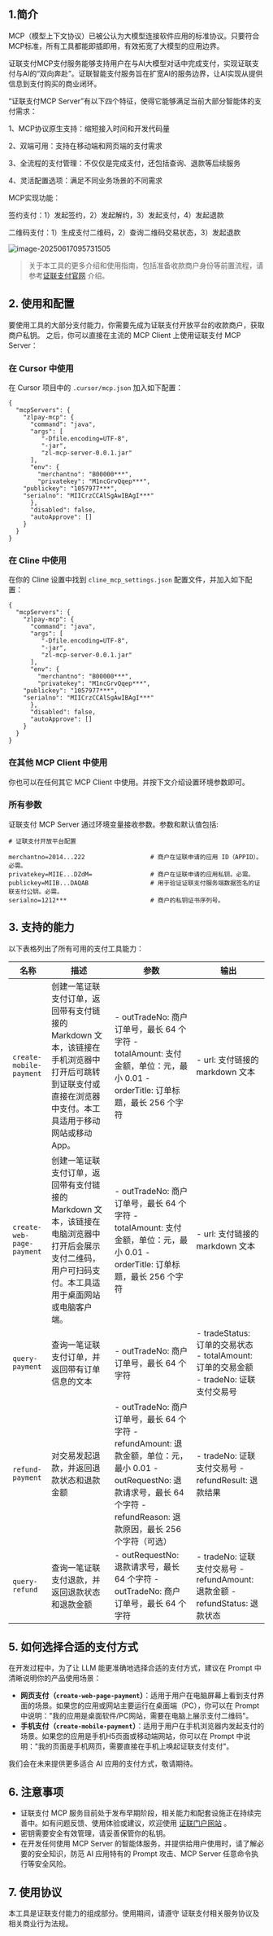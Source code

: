 ## 1.简介

MCP（模型上下文协议）已被公认为大模型连接软件应用的标准协议。只要符合MCP标准，所有工具都能即插即用，有效拓宽了大模型的应用边界。

证联支付MCP支付服务能够支持用户在与AI大模型对话中完成支付，实现证联支付与AI的“双向奔赴”。证联智能支付服务旨在扩宽AI的服务边界，让AI实现从提供信息到支付购买的商业闭环。

“证联支付MCP Server”有以下四个特征，使得它能够满足当前大部分智能体的支付需求：

1、MCP协议原生支持：缩短接入时间和开发代码量

2、双端可用：支持在移动端和网页端的支付需求

3、全流程的支付管理：不仅仅是完成支付，还包括查询、退款等后续服务

4、灵活配置选项：满足不同业务场景的不同需求

MCP实现功能：

签约支付：1）发起签约，2）发起解约，3）发起支付，4）发起退款

二维码支付：1）生成支付二维码，2）查询二维码交易状态，3）发起退款

![image-20250617095731505](C:\Users\86188\AppData\Roaming\Typora\typora-user-images\image-20250617095731505.png)

> 关于本工具的更多介绍和使用指南，包括准备收款商户身份等前置流程，请参考[证联支付官网](http://www.zlrt.com.cn/#/) 介绍。

## 2. 使用和配置



要使用工具的大部分支付能力，你需要先成为证联支付开放平台的收款商户，获取商户私钥。 之后，你可以直接在主流的 MCP Client 上使用证联支付 MCP Server：

### 在 Cursor 中使用



在 Cursor 项目中的 `.cursor/mcp.json` 加入如下配置：

```
{
  "mcpServers": {
    "zlpay-mcp": {
      "command": "java",
      "args": [
         "-Dfile.encoding=UTF-8",
         "-jar",
         "zl-mcp-server-0.0.1.jar"
      ],
      "env": {
        "merchantno": "B00000***",
        "privatekey": "M1ncGrvQqep***",
	"publickey": "1057977***",
	"serialno": "MIICrzCCAlSgAwIBAgI***"
      },
      "disabled": false,
      "autoApprove": []
    }
  }
}
```

### 在 Cline 中使用



在你的 Cline 设置中找到 `cline_mcp_settings.json` 配置文件，并加入如下配置：

```
{
  "mcpServers": {
    "zlpay-mcp": {
      "command": "java",
      "args": [
         "-Dfile.encoding=UTF-8",
         "-jar",
         "zl-mcp-server-0.0.1.jar"
      ],
      "env": {
        "merchantno": "B00000***",
        "privatekey": "M1ncGrvQqep***",
	"publickey": "1057977***",
	"serialno": "MIICrzCCAlSgAwIBAgI***"
      },
      "disabled": false,
      "autoApprove": []
    }
  }
}
```

### 在其他 MCP Client 中使用



你也可以在任何其它 MCP Client 中使用。并按下文介绍设置环境参数即可。

### 所有参数



证联支付 MCP Server 通过环境变量接收参数。参数和默认值包括:

```
# 证联支付开放平台配置

merchantno=2014...222                  # 商户在证联申请的应用 ID（APPID）。必需。
privatekey=MIIE...DZdM=                # 商户在证联申请的应用私钥。必需。
publickey=MIIB...DAQAB                 # 用于验证证联支付服务端数据签名的证联支付公钥。必需。
serialno=1212***                       # 商户的私钥证书序列号。

```



## 3. 支持的能力



以下表格列出了所有可用的支付工具能力：

| 名称                      | 描述                                                         | 参数                                                         | 输出                                                         |
| ------------------------- | ------------------------------------------------------------ | ------------------------------------------------------------ | ------------------------------------------------------------ |
| `create-mobile-payment`   | 创建一笔证联支付订单，返回带有支付链接的 Markdown 文本，该链接在手机浏览器中打开后可跳转到证联支付或直接在浏览器中支付。本工具适用于移动网站或移动 App。 | - outTradeNo: 商户订单号，最长 64 个字符 - totalAmount: 支付金额，单位：元，最小 0.01 - orderTitle: 订单标题，最长 256 个字符 | - url: 支付链接的 markdown 文本                              |
| `create-web-page-payment` | 创建一笔证联支付订单，返回带有支付链接的 Markdown 文本，该链接在电脑浏览器中打开后会展示支付二维码，用户可扫码支付。本工具适用于桌面网站或电脑客户端。 | - outTradeNo: 商户订单号，最长 64 个字符 - totalAmount: 支付金额，单位：元，最小 0.01 - orderTitle: 订单标题，最长 256 个字符 | - url: 支付链接的 markdown 文本                              |
| `query-payment`           | 查询一笔证联支付订单，并返回带有订单信息的文本               | - outTradeNo: 商户订单号，最长 64 个字符                     | - tradeStatus: 订单的交易状态 - totalAmount: 订单的交易金额 - tradeNo: 证联支付交易号 |
| `refund-payment`          | 对交易发起退款，并返回退款状态和退款金额                     | - outTradeNo: 商户订单号，最长 64 个字符 - refundAmount: 退款金额，单位：元，最小 0.01 - outRequestNo: 退款请求号，最长 64 个字符 - refundReason: 退款原因，最长 256 个字符（可选） | - tradeNo: 证联支付交易号 - refundResult: 退款结果           |
| `query-refund`            | 查询一笔证联支付退款，并返回退款状态和退款金额               | - outRequestNo: 退款请求号，最长 64 个字符 - outTradeNo: 商户订单号，最长 64 个字符 | - tradeNo: 证联支付交易号 - refundAmount: 退款金额 - refundStatus: 退款状态 |

## 5. 如何选择合适的支付方式



在开发过程中，为了让 LLM 能更准确地选择合适的支付方式，建议在 Prompt 中清晰说明你的产品使用场景：

- **网页支付（`create-web-page-payment`）**：适用于用户在电脑屏幕上看到支付界面的场景。如果您的应用或网站主要运行在桌面端（PC），你可以在 Prompt 中说明："我的应用是桌面软件/PC网站，需要在电脑上展示支付二维码"。
- **手机支付（`create-mobile-payment`）**：适用于用户在手机浏览器内发起支付的场景。如果您的应用是手机H5页面或移动端网站，你可以在 Prompt 中说明："我的页面是手机网页，需要直接在手机上唤起证联支付支付"。

我们会在未来提供更多适合 AI 应用的支付方式，敬请期待。

## 6. 注意事项



- 证联支付 MCP 服务目前处于发布早期阶段，相关能力和配套设施正在持续完善中。如有问题反馈、使用体验或建议，欢迎使用 [证联门户网站](https://www.zqpay.com/login/index.html) 。
- 密钥需要安全有效管理，请妥善保管你的私钥。
- 在开发任何使用 MCP Server 的智能体服务，并提供给用户使用时，请了解必要的安全知识，防范 AI 应用特有的 Prompt 攻击、MCP Server 任意命令执行等安全风险。

## 7. 使用协议



本工具是证联支付能力的组成部分。使用期间，请遵守 证联支付相关服务协议及相关商业行为法规。